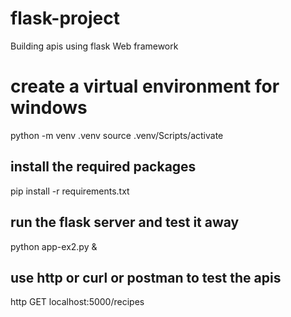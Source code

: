# flask-project
Building apis using flask Web framework

# create a virtual environment for windows
python -m venv .venv
source .venv/Scripts/activate


## install the required packages
pip install -r requirements.txt

## run the flask server and test it away
python app-ex2.py &

## use http or curl or postman to test the apis
http GET localhost:5000/recipes

